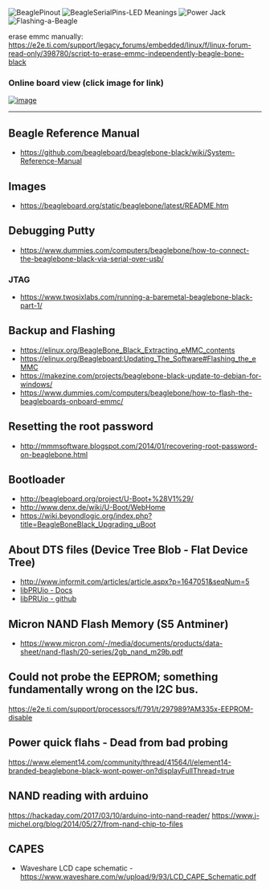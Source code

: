 ![BeaglePinout](http://www.toptechboy.com/wp-content/uploads/2015/06/beaglebone-black-pinout.jpg)
![BeagleSerialPins-LED Meanings](https://user-images.githubusercontent.com/11083514/66526671-101b1280-eae9-11e9-8c67-2cf809487216.png)
![Power Jack](https://cdn.shopify.com/s/files/1/0176/3274/files/7_7f3d668e-3ce2-4d64-9422-c9ff2d7f1c48_1024x1024.jpg?v=1561718277)
![Flashing-a-Beagle](https://user-images.githubusercontent.com/11083514/66526348-de557c00-eae7-11e9-8a09-fd04313f0c70.png)

erase emmc manually:
https://e2e.ti.com/support/legacy_forums/embedded/linux/f/linux-forum-read-only/398780/script-to-erase-emmc-independently-beagle-bone-black

### Online board view (click image for link)
[![image](https://user-images.githubusercontent.com/11083514/93590290-26427b80-f9a6-11ea-860d-3e0fba7b4293.png)](https://upverter.com/eda/#designId=34ecff0e0b5c858f,tool=pcb)


----
## Beagle Reference Manual
- https://github.com/beagleboard/beaglebone-black/wiki/System-Reference-Manual

## Images
- https://beagleboard.org/static/beaglebone/latest/README.htm

## Debugging Putty
- https://www.dummies.com/computers/beaglebone/how-to-connect-the-beaglebone-black-via-serial-over-usb/

### JTAG
- https://www.twosixlabs.com/running-a-baremetal-beaglebone-black-part-1/

## Backup and Flashing
- https://elinux.org/BeagleBone_Black_Extracting_eMMC_contents
- https://elinux.org/Beagleboard:Updating_The_Software#Flashing_the_eMMC
- https://makezine.com/projects/beaglebone-black-update-to-debian-for-windows/
- https://www.dummies.com/computers/beaglebone/how-to-flash-the-beagleboards-onboard-emmc/

## Resetting the root password
- http://mmmsoftware.blogspot.com/2014/01/recovering-root-password-on-beaglebone.html

## Bootloader
- http://beagleboard.org/project/U-Boot+%28V1%29/
- http://www.denx.de/wiki/U-Boot/WebHome
- https://wiki.beyondlogic.org/index.php?title=BeagleBoneBlack_Upgrading_uBoot

## About DTS files (Device Tree Blob - Flat Device Tree)
- http://www.informit.com/articles/article.aspx?p=1647051&seqNum=5
- [libPRUio - Docs](http://users.freebasic-portal.de/tjf/Projekte/libpruio/doc/html/ChaFeatures.html)
- [libPRUio - github](https://github.com/dtjf/libpruio)

## Micron NAND Flash Memory (S5 Antminer)
- https://www.micron.com/-/media/documents/products/data-sheet/nand-flash/20-series/2gb_nand_m29b.pdf

## Could not probe the EEPROM; something fundamentally wrong on the I2C bus.
https://e2e.ti.com/support/processors/f/791/t/297989?AM335x-EEPROM-disable

## Power quick flahs - Dead from bad probing
https://www.element14.com/community/thread/41564/l/element14-branded-beaglebone-black-wont-power-on?displayFullThread=true

## NAND reading with arduino
https://hackaday.com/2017/03/10/arduino-into-nand-reader/
https://www.j-michel.org/blog/2014/05/27/from-nand-chip-to-files

## CAPES
- Waveshare LCD cape schematic - https://www.waveshare.com/w/upload/9/93/LCD_CAPE_Schematic.pdf
